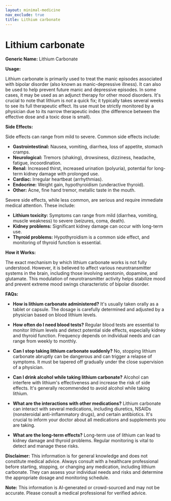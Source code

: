 ```yaml
---
layout: minimal-medicine
nav_exclude: true
title: Lithium carbonate
---
```


# Lithium carbonate

**Generic Name:** Lithium Carbonate

**Usage:**

Lithium carbonate is primarily used to treat the manic episodes associated with bipolar disorder (also known as manic-depressive illness).  It can also be used to help prevent future manic and depressive episodes.  In some cases, it may be used as an adjunct therapy for other mood disorders.  It's crucial to note that lithium is *not* a quick fix; it typically takes several weeks to see its full therapeutic effect.  Its use must be strictly monitored by a physician due to its narrow therapeutic index (the difference between the effective dose and a toxic dose is small).


**Side Effects:**

Side effects can range from mild to severe.  Common side effects include:

* **Gastrointestinal:** Nausea, vomiting, diarrhea, loss of appetite, stomach cramps.
* **Neurological:** Tremors (shaking), drowsiness, dizziness, headache, fatigue, incoordination.
* **Renal:** Increased thirst, increased urination (polyuria),  potential for long-term kidney damage with prolonged use.
* **Cardiac:** Irregular heartbeat (arrhythmias).
* **Endocrine:** Weight gain, hypothyroidism (underactive thyroid).
* **Other:** Acne, fine hand tremor, metallic taste in the mouth.


Severe side effects, while less common, are serious and require immediate medical attention.  These include:

* **Lithium toxicity:** Symptoms can range from mild (diarrhea, vomiting, muscle weakness) to severe (seizures, coma, death).
* **Kidney problems:**  Significant kidney damage can occur with long-term use.
* **Thyroid problems:** Hypothyroidism is a common side effect, and monitoring of thyroid function is essential.


**How it Works:**

The exact mechanism by which lithium carbonate works is not fully understood.  However, it is believed to affect various neurotransmitter systems in the brain, including those involving serotonin, dopamine, and glutamate.  This modulation of neurotransmitter activity helps stabilize mood and prevent extreme mood swings characteristic of bipolar disorder.


**FAQs:**

* **How is lithium carbonate administered?** It's usually taken orally as a tablet or capsule.  The dosage is carefully determined and adjusted by a physician based on blood lithium levels.

* **How often do I need blood tests?**  Regular blood tests are essential to monitor lithium levels and detect potential side effects, especially kidney and thyroid function.  Frequency depends on individual needs and can range from weekly to monthly.

* **Can I stop taking lithium carbonate suddenly?** No, stopping lithium carbonate abruptly can be dangerous and can trigger a relapse of symptoms.  It must be tapered off gradually under the close supervision of a physician.

* **Can I drink alcohol while taking lithium carbonate?**  Alcohol can interfere with lithium's effectiveness and increase the risk of side effects. It's generally recommended to avoid alcohol while taking lithium.

* **What are the interactions with other medications?**  Lithium carbonate can interact with several medications, including diuretics, NSAIDs (nonsteroidal anti-inflammatory drugs), and certain antibiotics. It's crucial to inform your doctor about all medications and supplements you are taking.

* **What are the long-term effects?** Long-term use of lithium can lead to kidney damage and thyroid problems. Regular monitoring is vital to detect and manage these risks.

**Disclaimer:** This information is for general knowledge and does not constitute medical advice.  Always consult with a healthcare professional before starting, stopping, or changing any medication, including lithium carbonate.  They can assess your individual needs and risks and determine the appropriate dosage and monitoring schedule.


**Note:** This information is AI-generated or crowd-sourced and may not be accurate. Please consult a medical professional for verified advice.